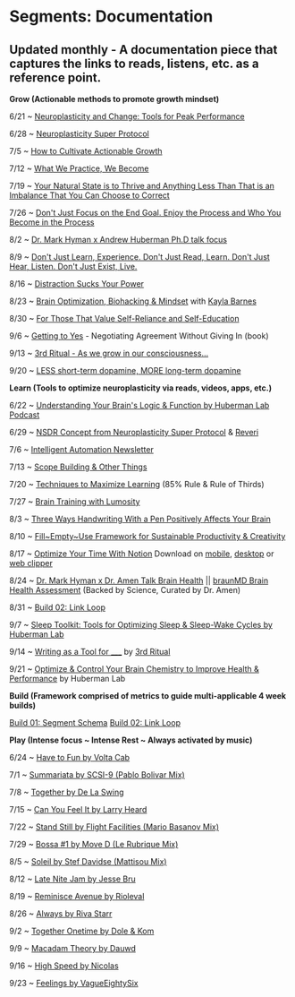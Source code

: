 # Segments: Documentation

## Updated monthly - A documentation piece that captures the links to reads, listens, etc. as a reference point.

**Grow (Actionable methods to promote growth mindset)**

6/21 ~ [Neuroplasticity and Change: Tools for Peak Performance](https://aspenbrain.institute/blog-posts/neuroplasticity-and-change-tools-for-peak-performance)

6/28 ~ [Neuroplasticity Super Protocol](https://hubermanlab.com/teach-and-learn-better-with-a-neuroplasticity-super-protocol/)

7/5 ~ [How to Cultivate Actionable Growth](https://www.instagram.com/p/CfovsK9rIVG/?utm_source=ig_web_copy_link)

7/12 ~ [What We Practice, We Become](https://www.instagram.com/p/CfuIO41JYF4/?utm_source=ig_web_copy_link)

7/19 ~ [Your Natural State is to Thrive and Anything Less Than That is an Imbalance That You Can Choose to Correct](https://www.instagram.com/p/CcdoQ4MPFtj/?utm_source=ig_web_copy_link)

7/26 ~ [Don't Just Focus on the End Goal. Enjoy the Process and Who You Become in the Process](https://www.instagram.com/p/Cf4MIOmgnOb/?utm_source=ig_web_copy_link)

8/2 ~ [Dr. Mark Hyman x Andrew Huberman Ph.D talk focus](https://www.instagram.com/reel/Ce4JMWkJPZ7/)

8/9 ~ [Don't Just Learn, Experience. Don't Just Read, Learn. Don't Just Hear, Listen. Don't Just Exist, Live.](https://www.instagram.com/p/CdpcEmasYzY/)

8/16 ~ [Distraction Sucks Your Power](https://www.instagram.com/p/ChMrOZaNRyg/)

8/23 ~ [Brain Optimization, Biohacking & Mindset](https://www.instagram.com/p/Chh7632JPt4/?hl=en) with [Kayla Barnes](https://www.kaylabarnes.com/)

8/30 ~ [For Those That Value Self-Reliance and Self-Education](https://www.instagram.com/p/Chzy_HwJgaC/?hl=en)

9/6 ~ [Getting to Yes](https://www.powells.com/book/getting-to-yes-negotiating-agreement-without-giving-in-9780143118756) - Negotiating Agreement Without Giving In (book)

9/13 ~ [3rd Ritual - As we grow in our consciousness...](https://www.instagram.com/p/CYwUPBQA1AN/?hl=en)

9/20 ~ [LESS short-term dopamine, MORE long-term dopamine](https://www.instagram.com/p/Chj5HfmOfLH/?utm_source=ig_web_copy_link)

**Learn (Tools to optimize neuroplasticity via reads, videos, apps, etc.)**

6/22 ~ [Understanding Your Brain's Logic & Function by Huberman Lab Podcast](https://open.spotify.com/episode/7jJNDcFSt2jyMhTKKIYvHp?si=bYPwgWn3TheyFCc14ZOmYw)

6/29 ~ [NSDR Concept from Neuroplasticity Super Protocol](https://www.youtube.com/watch?v=pL02HRFk2vo) & [Reveri](https://www.reveri.com/)

7/6 ~ [Intelligent Automation Newsletter](https://www.linkedin.com/pulse/intelligent-automation-newsletter-88-pascal-bornet/)

7/13 ~ [Scope Building & Other Things](https://bootcamp.uxdesign.cc/scope-building-other-things-de1f7d9b3703)

7/20 ~ [Techniques to Maximize Learning](https://www.inc.com/jessica-stillman/use-85-percent-rule-to-learn-anything-way-faster.html) (85% Rule & Rule of Thirds)

7/27 ~ [Brain Training with Lumosity](https://www.lumosity.com/en/brain-games/)

8/3 ~ [Three Ways Handwriting With a Pen Positively Affects Your Brain](https://www.forbes.com/sites/nancyolson/2016/05/15/three-ways-that-writing-with-a-pen-positively-affects-your-brain/?sh=1120cf475705)

8/10 ~ [Fill~Empty~Use Framework for Sustainable Productivity & Creativity](https://thedankoe.com/the-3-part-daily-routine-for-maximum-productivity/)

8/17 ~ [Optimize Your Time With Notion](https://www.notion.so/personal) Download on [mobile](https://www.notion.so/mobile), [desktop](https://www.notion.so/desktop) or [web clipper](https://www.notion.so/web-clipper)

8/24 ~ [Dr. Mark Hyman x Dr. Amen Talk Brain Health](https://drhyman.com/blog/2022/03/02/podcast-ep503/) ||  [braunMD Brain Health Assessment](https://brainhealthassessment.com/) (Backed by Science, Curated by Dr. Amen)

8/31 ~ [Build 02: Link Loop](https://medium.com/@daisydocuments/build-link-loop-999313d979c1)

9/7 ~ [Sleep Toolkit: Tools for Optimizing Sleep & Sleep-Wake Cycles by Huberman Lab](https://open.spotify.com/episode/3TxjF2mZy9S9I9GL5eZ8sq?si=QWLzHijwQJW28Tui6aWPIQ)

9/14 ~ [Writing as a Tool for ___](https://3rdritual.com/spotlight/writing/) by [3rd Ritual](https://3rdritual.com/)

9/21 ~ [Optimize & Control Your Brain Chemistry to Improve Health & Performance](https://open.spotify.com/episode/55J9IkM4Um33Lqq6v2rETq?si=Oo2V3jrLQ5WsmfslGCPSyw) by Huberman Lab

**Build (Framework comprised of metrics to guide multi-applicable 4 week builds)**

[Build 01: Segment Schema](https://medium.com/@daisydocuments/build-segment-schema-5211efcef42f)
[Build 02: Link Loop](https://medium.com/@daisydocuments/build-link-loop-999313d979c1)

**Play (Intense focus ~ Intense Rest ~ Always activated by music)**

6/24 ~ [Have to Fun by Volta Cab](https://open.spotify.com/track/3Vvi3yGSc2gfh3thGhtcfX?si=1c1a7d6085d54e7a)

7/1 ~ [Summariata by SCSI-9 (Pablo Bolivar Mix)](https://open.spotify.com/track/3nzVXzML15TCNIKIfxoeTD?si=538e485a4d0d46da)

7/8 ~ [Together by De La Swing](https://open.spotify.com/track/5VqRRjvQGHVIl8P7XrcfpA?si=af248add5d9e4173)

7/15 ~ [Can You Feel It by Larry Heard](https://open.spotify.com/track/3xy8hSnwLShT5cc6WhKvRK?si=29a85ccf77124840)

7/22 ~ [Stand Still by Flight Facilities (Mario Basanov Mix)](https://open.spotify.com/track/4fyIWb5yo1MhcFvB1gaCiT?si=ebd359a38827457c)

7/29 ~ [Bossa #1 by Move D (Le Rubrique Mix)](https://open.spotify.com/track/4BBIhAwgBPSgU159OF2OzZ?si=bb4837db80fc4b2c)

8/5 ~ [Soleil by Stef Davidse (Mattisou Mix)](https://open.spotify.com/track/7kYgNoLfy4O6cL2M1B1tnJ?si=f5f858bd43a24205)

8/12 ~ [Late Nite Jam by Jesse Bru](https://open.spotify.com/track/2LSVwCaoMX72D1MNcQaxH8?si=edc95e468ce04a12)

8/19 ~ [Reminisce Avenue by Rioleval](https://open.spotify.com/track/3SREiqxY1wbKjn6zgxT0l7?si=885c984769ab4244)

8/26 ~ [Always by Riva Starr](https://open.spotify.com/track/78vOIQRCvV9P4TyKhE4Rjg?si=ebccc2598c5a4a89)

9/2 ~ [Together Onetime by Dole & Kom](https://open.spotify.com/track/3rWSVB8ImDF3x1P22txCPe?si=f4a71e137979486d)

9/9 ~ [Macadam Theory by Dauwd](https://open.spotify.com/track/4QfJ0zWoNdObnOgeacNkPL?si=99777f8bef6b40b2&nd=1)

9/16 ~ [High Speed by Nicolas](https://open.spotify.com/track/3A5GCKhmJAaSIFsL89kj0M?si=0c37c64020024d0e)

9/23 ~ [Feelings by VagueEightySix](https://open.spotify.com/track/6HzWWe8ardI2GfO7L2fzoo?si=9a9a844cfd6241a6)